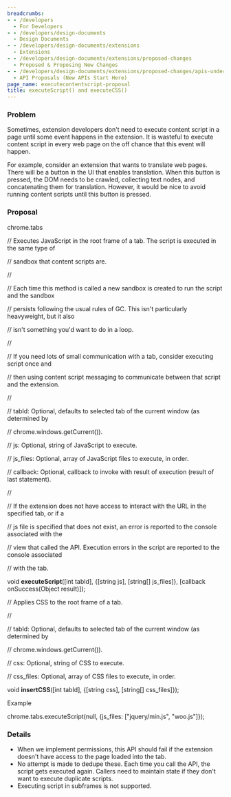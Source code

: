 ```yaml
---
breadcrumbs:
- - /developers
  - For Developers
- - /developers/design-documents
  - Design Documents
- - /developers/design-documents/extensions
  - Extensions
- - /developers/design-documents/extensions/proposed-changes
  - Proposed & Proposing New Changes
- - /developers/design-documents/extensions/proposed-changes/apis-under-development
  - API Proposals (New APIs Start Here)
page_name: executecontentscript-proposal
title: executeScript() and executeCSS()
---
```


### Problem

Sometimes, extension developers don't need to execute content script in a page
until some event happens in the extension. It is wasteful to execute content
script in every web page on the off chance that this event will happen.

For example, consider an extension that wants to translate web pages. There will
be a button in the UI that enables translation. When this button is pressed, the
DOM needs to be crawled, collecting text nodes, and concatenating them for
translation. However, it would be nice to avoid running content scripts until
this button is pressed.

### Proposal

chrome.tabs

// Executes JavaScript in the root frame of a tab. The script is executed in the
same type of

// sandbox that content scripts are.

//

// Each time this method is called a new sandbox is created to run the script
and the sandbox

// persists following the usual rules of GC. This isn't particularly
heavyweight, but it also

// isn't something you'd want to do in a loop.

//

// If you need lots of small communication with a tab, consider executing script
once and

// then using content script messaging to communicate between that script and
the extension.

//

// tabId: Optional, defaults to selected tab of the current window (as
determined by

// chrome.windows.getCurrent()).

// js: Optional, string of JavaScript to execute.

// js_files: Optional, array of JavaScript files to execute, in order.

// callback: Optional, callback to invoke with result of execution (result of
last statement).

//

// If the extension does not have access to interact with the URL in the
specified tab, or if a

// js file is specified that does not exist, an error is reported to the console
associated with the

// view that called the API. Execution errors in the script are reported to the
console associated

// with the tab.

void **executeScript**(\[int tabId\], {\[string js\], \[string\[\] js_files\]},
\[callback onSuccess(Object result)\]);

// Applies CSS to the root frame of a tab.

//

// tabId: Optional, defaults to selected tab of the current window (as
determined by

// chrome.windows.getCurrent()).

// css: Optional, string of CSS to execute.

// css_files: Optional, array of CSS files to execute, in order.

void **insertCSS**(\[int tabId\], {\[string css\], \[string\[\] css_files\]});

Example

chrome.tabs.executeScript(null, {js_files: \["jquery/min.js", "woo.js"\]});

### Details

*   When we implement permissions, this API should fail if the extension
            doesn't have access to the page loaded into the tab.
*   No attempt is made to dedupe these. Each time you call the API, the
            script gets executed again. Callers need to maintain state if they
            don't want to execute duplicate scripts.
*   Executing script in subframes is not supported.